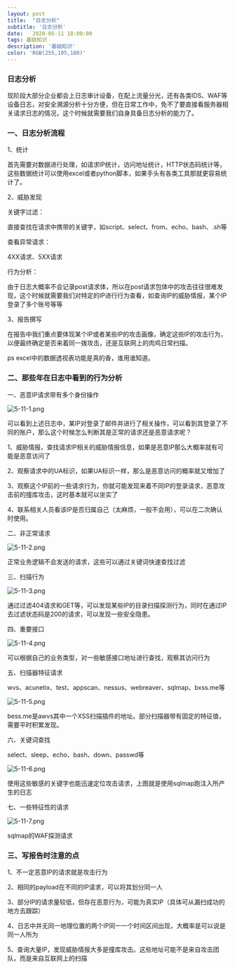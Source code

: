```yaml
---
layout: post
title:  "日志分析"
subtitle: '日志分析'
date:   2020-05-11 18:00:00
tags: 基础知识
description: '基础知识'
color: 'RGB(255,105,180)'
---
```




### 日志分析

现阶段大部分企业都会上日志审计设备，在配上流量分光，还有各类IDS、WAF等设备日志，对安全溯源分析十分方便，但在日常工作中，免不了要直接看服务器相关请求日志的情况，这个时候就需要我们自身具备日志分析的能力了。



### 一、日志分析流程

1、统计

首先需要对数据进行处理，如请求IP统计，访问地址统计，HTTP状态码统计等，这些数据统计可以使用excel或者python脚本，如果手头有各类工具那就更容易统计了。

2、威胁发现

关键字过滤：

直接查找在请求中携带的关键字，如script、select、from、echo、bash、.sh等

查看异常请求：

4XX请求、5XX请求

行为分析：

由于日志大概率不会记录post请求体，所以在post请求包体中的攻击往往很难发现，这个时候就需要我们对特定的IP进行行为查看，如查询IP的威胁情报，某个IP登录了多个账号等等

3、报告撰写

在报告中我们重点要体现某个IP或者某些IP的攻击画像，确定这些IP的攻击行为，以便最终确定是否来着同一拨攻击，还是互联网上的肉鸡日常扫描。

ps excel中的数据透视表功能是真的香，谁用谁知道。

### 二、那些年在日志中看到的行为分析

一、恶意IP请求带有多个身份操作

![5-11-1.png](https://i.loli.net/2020/05/11/AbF8d3I2alR15OW.png)

可以看到上述日志中，某IP对登录了邮件并进行了相关操作，可以看到其登录了不同的账户，那么这个时候怎么判断其是正常的请求还是恶意请求呢？

1、威胁情报，查找请求IP相关的威胁情报信息，如果是恶意IP那么大概率就有可能是恶意访问了

2、观察请求中的UA标识，如果UA标识一样，那么是恶意访问的概率就又增加了

3、观察这个IP前的一些请求行为，你就可能发现来着不同IP的登录请求，恶意攻击前的撞库攻击，这时基本就可以坐实了

4、联系相关人员看该IP是否归属自己（太麻烦，一般不会用），可以在二次确认时使用。

二、非正常请求

![5-11-2.png](https://i.loli.net/2020/05/11/9gXn6sr3TDpQAdP.png)

正常业务逻辑不会发送的请求，这些可以通过关键词快速查找过滤

三、扫描行为

![5-11-3.png](https://i.loli.net/2020/05/11/IRrENqjcFfyntX8.png)

通过过滤404请求和GET等，可以发现某些IP的目录扫描探测行为，同时在通过IP去过滤状态码是200的请求，可以发现一些安全隐患。

四、重要接口

![5-11-4.png](https://i.loli.net/2020/05/11/p1iJH4Q2A8cd9Us.png)

可以根据自己的业务类型，对一些敏感接口地址进行查找，观察其访问行为

五、扫描器特征请求

wvs、acunetix、test、appscan、nessus、webreaver、sqlmap、bxss.me等

![5-11-5.png](https://i.loli.net/2020/05/11/uzjKALiHJYtqgcf.png)

bess.me是awvs其中一个XSS扫描插件的地址。部分扫描器带有固定的特征值，需要平时积累发现。

六、关键词查找

select、sleep、echo、bash、down、passwd等

![5-11-6.png](https://i.loli.net/2020/05/11/VXz4LOxF5DbZhl7.png)

使用这些敏感的关键字也能迅速定位攻击请求，上图就是使用sqlmap跑注入所产生的日志

七、一些特征性的请求

![5-11-7.png](https://i.loli.net/2020/05/11/MBJs3RGh2AlzcLi.png)

sqlmap的WAF探测请求



### 三、写报告时注意的点

1、不一定恶意IP的请求就是攻击行为

2、相同的payload在不同的IP请求，可以将其划分同一人

3、部分IP的请求量较低，但存在恶意行为，可能为真实IP（具体可从漏扫成功的地方去跟踪）

4、日志中并无同一地理位置的两个IP同一一个时间区间出现，大概率是可以说是同一人所为

5、查询大量IP，发现威胁情报大多是撞库攻击。这些地址可能不是来自攻击团队，而是来自互联网上的扫描